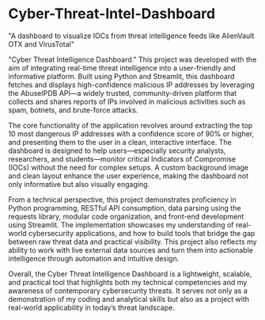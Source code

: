 # Cyber-Threat-Intel-Dashboard
"A dashboard to visualize IOCs from threat intelligence feeds like AlienVault OTX and VirusTotal"


"Cyber Threat Intelligence Dashboard." This project was developed with the aim of integrating real-time threat intelligence into a user-friendly and informative platform. Built using Python and Streamlit, this dashboard fetches and displays high-confidence malicious IP addresses by leveraging the AbuseIPDB API—a widely trusted, community-driven platform that collects and shares reports of IPs involved in malicious activities such as spam, botnets, and brute-force attacks.

The core functionality of the application revolves around extracting the top 10 most dangerous IP addresses with a confidence score of 90% or higher, and presenting them to the user in a clean, interactive interface. The dashboard is designed to help users—especially security analysts, researchers, and students—monitor critical Indicators of Compromise (IOCs) without the need for complex setups. A custom background image and clean layout enhance the user experience, making the dashboard not only informative but also visually engaging.

From a technical perspective, this project demonstrates proficiency in Python programming, RESTful API consumption, data parsing using the requests library, modular code organization, and front-end development using Streamlit. The implementation showcases my understanding of real-world cybersecurity applications, and how to build tools that bridge the gap between raw threat data and practical visibility. This project also reflects my ability to work with live external data sources and turn them into actionable intelligence through automation and intuitive design.

Overall, the Cyber Threat Intelligence Dashboard is a lightweight, scalable, and practical tool that highlights both my technical competencies and my awareness of contemporary cybersecurity threats. It serves not only as a demonstration of my coding and analytical skills but also as a project with real-world applicability in today’s threat landscape.
